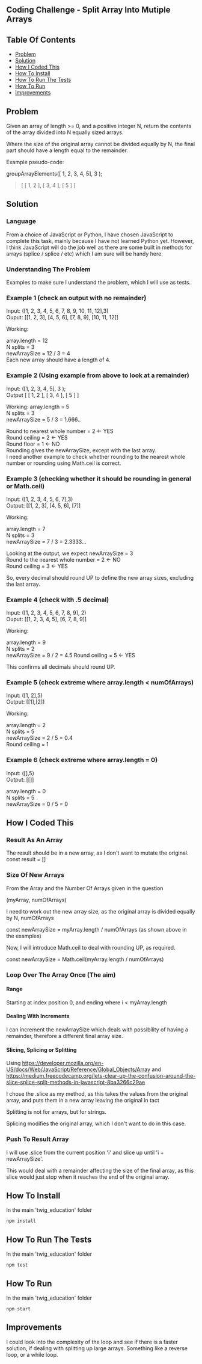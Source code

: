 ## Coding Challenge - Split Array Into Mutiple Arrays

## Table Of Contents
* [Problem](#problem)
* [Solution](#solution)
* [How I Coded This](#how-i-coded-this)
* [How To Install](#how-to-install)
* [How To Run The Tests](#how-to-run-the-tests)
* [How To Run](#how-to-run)
* [Improvements](#improvements)


## Problem 

Given an array of length >= 0, and a positive integer N, return the contents of the array divided into N
equally sized arrays.

Where the size of the original array cannot be divided equally by N, the final part should have a length equal
to the remainder.

Example pseudo-code:

groupArrayElements([ 1, 2, 3, 4, 5], 3 );
> [ [ 1, 2 ], [ 3, 4 ], [ 5 ] ]


## Solution 

### Language 
From a choice of JavaScript or Python, I have chosen JavaScript to complete this task, mainly because I have not learned Python yet. However, I think JavaScript will do the job well as there are some built in methods for arrays (splice / splice / etc) which I am sure will be handy here.

### Understanding The Problem
Examples to make sure I understand the problem, which I will use as tests.

### Example 1 (check an output with no remainder)

Input: ([1, 2, 3, 4, 5, 6, 7, 8, 9, 10, 11, 12],3) <br>
Ouput: [[1, 2, 3], [4, 5, 6], [7, 8, 9], [10, 11, 12]]

Working:

array.length = 12 <br>
N splits = 3 <br>
newArraySize = 12 / 3 = 4 <br>
Each new array should have a length of 4.


### Example 2 (Using example from above to look at a remainder)
Input: ([1, 2, 3, 4, 5], 3 ); <br>
Output [ [ 1, 2 ], [ 3, 4 ], [ 5 ] ]

Working: 
array.length = 5 <br>
N splits = 3 <br>
newArraySize = 5 / 3 = 1.666..

Round to nearest whole number = 2 <- YES <br>
Round ceiling = 2 <- YES <br>
Round floor = 1 <- NO <br>
Rounding gives the newArraySize, except with the last array. <br>
I need another example to check whether rounding to the nearest whole number or rounding using Math.ceil is correct.

### Example 3 (checking whether it should be rounding in general or Math.ceil)
Input: ([1, 2, 3, 4, 5, 6, 7],3) <br>
Output: [[1, 2, 3], [4, 5, 6], [7]]

Working:

array.length = 7 <br>
N splits = 3 <br>
newArraySize = 7 / 3 = 2.3333...

Looking at the output, we expect newArraySize = 3 <br>
Round to the nearest whole number = 2 <- NO <br>
Round ceiling = 3 <- YES

So, every decimal should round UP to define the new array sizes, excluding the last array.


### Example 4 (check with .5 decimal)

Input: ([1, 2, 3, 4, 5, 6, 7, 8, 9], 2) <br>
Ouput: [[1, 2, 3, 4, 5], [6, 7, 8, 9]]

Working:  

array.length = 9 <br>
N splits = 2 <br>
newArraySize = 9 / 2 = 4.5
Round ceiling = 5 <- YES

This confirms all decimals should round UP.


### Example 5 (check extreme where array.length < numOfArrays)
Input: ([1, 2],5) <br>
Output: [[1],[2]]

Working: 

array.length = 2 <br>
N splits = 5 <br>
newArraySize = 2 / 5 = 0.4 <br>
Round ceiling = 1


### Example 6 (check extreme where array.length = 0)
Input: ([],5)<br>
Output: [[]]

array.length = 0 <br>
N splits = 5 <br>
newArraySize = 0 / 5 = 0

## How I Coded This

### Result As An Array

The result should be in a new array, as I don't want to mutate the original. 
const result = []

### Size Of New Arrays
From the Array and the Number Of Arrays given in the question

(myArray, numOfArrays)

I need to work out the new array size, as the original array is divided equally by N, numOfArrays

const newArraySize = myArray.length / numOfArrays (as shown above in the examples)

Now, I will introduce Math.ceil to deal with rounding UP, as required.

const newArraySize = Math.ceil(myArray.length / numOfArrays)


### Loop Over The Array Once (The aim)

#### Range
Starting at index position 0, and ending where i < myArray.length

#### Dealing With Increments

I can increment the newArraySize which deals with possibility of having a remainder, therefore a different final array size.

#### Slicing, Splicing or Splitting

Using https://developer.mozilla.org/en-US/docs/Web/JavaScript/Reference/Global_Objects/Array
and 
https://medium.freecodecamp.org/lets-clear-up-the-confusion-around-the-slice-splice-split-methods-in-javascript-8ba3266c29ae

I chose the .slice as my method, as this takes the values from the original array, and puts them in a new array leaving the original in tact

Splitting is not for arrays, but for strings.

Splicing modifies the original array, which I don't want to do in this case.

### Push To Result Array

I will use .slice from the current position 'i' and slice up until 'i + newArraySize'.

This would deal with a remainder affecting the size of the final array, as this slice would just stop when it reaches the end of the original array.


## How To Install
In the main 'twig_education' folder 

`npm install`


## How To Run The Tests

In the main 'twig_education' folder 

`npm test`

## How To Run

In the main 'twig_education' folder 

`npm start`

## Improvements

I could look into the complexity of the loop and see if there is a faster solution, if dealing with splitting up large arrays. Something like a reverse loop, or a while loop.
